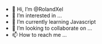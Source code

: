 - 👋 Hi, I’m @RolandXel
- 👀 I’m interested in ...
- 🌱 I’m currently learning Javascript
- 💞️ I’m looking to collaborate on ...
- 📫 How to reach me ...

<!---
RolandXel/RolandXel is a ✨ special ✨ repository because its `README.md` (this file) appears on your GitHub profile.
You can click the Preview link to take a look at your changes.
--->
